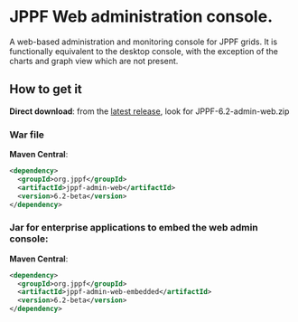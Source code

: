 # JPPF Web administration console.

A web-based administration and monitoring console for JPPF grids. It is functionally equivalent to the desktop console, with the exception of the charts and graph view which are not present.

## How to get it

**Direct download**: from the [latest release](https://github.com/jppf-grid/JPPF/releases/tag/v_6_2), look for JPPF-6.2-admin-web.zip

### War file

**Maven Central**: 

~~~xml
<dependency>
  <groupId>org.jppf</groupId>
  <artifactId>jppf-admin-web</artifactId>
  <version>6.2-beta</version>
</dependency>
~~~

### Jar for enterprise applications to embed the web admin console:

**Maven Central**: 

~~~xml
<dependency>
  <groupId>org.jppf</groupId>
  <artifactId>jppf-admin-web-embedded</artifactId>
  <version>6.2-beta</version>
</dependency>
~~~
